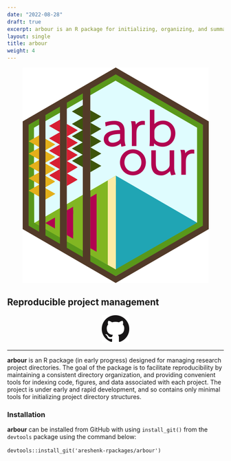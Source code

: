 ```yaml
---
date: "2022-08-28"
draft: true
excerpt: arbour is an R package for initializing, organizing, and summarizing research project directories.
layout: single
title: arbour
weight: 4
---
```


<p align="center">
  <img src="arbour-hex.png" />
</p>

## Reproducible project management

<p align="center">
  <a href="https://github.com/areshenk-rpackages/arbour"><img src="giticon.png" alt="Github" style="width:64px;height:64px;"></a>
</p>

---

**arbour** is an R package (in early progress) designed for managing research project directories. The goal of the package is to facilitate reproducibility by maintaining a consistent directory organization, and providing convenient tools for indexing code, figures, and data associated with each project. The project is under early and rapid development, and so contains only minimal tools for initializing project directory structures.

### Installation

**arbour** can be installed from GitHub with using `install_git()` from the `devtools` package using the command below:

`devtools::install_git('areshenk-rpackages/arbour')`
